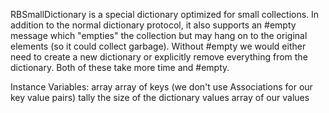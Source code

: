 RBSmallDictionary is a special dictionary optimized for small collections. In addition to the normal dictionary protocol, it also supports an #empty message which "empties" the collection but may hang on to the original elements (so it could collect garbage). Without #empty we would either need to create a new dictionary or explicitly remove everything from the dictionary. Both of these take more time and #empty.Instance Variables:array <Array of: Object> array of keys (we don't use Associations for our key value pairs)tally <Integer> the size of the dictionaryvalues <Array of: Object> array of our values
